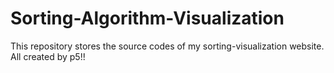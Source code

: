 # Sorting-Algorithm-Visualization
This repository stores the source codes of my sorting-visualization website. All created by p5!!
